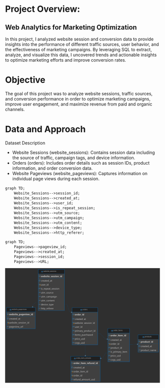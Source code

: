 # Project Overview: 
## Web Analytics for Marketing Optimization
In this project, I analyzed website session and conversion data to provide insights into the performance of different traffic sources, user behavior, and the effectiveness of marketing campaigns. By leveraging SQL to extract, analyze, and visualize this data, I uncovered trends and actionable insights to optimize marketing efforts and improve conversion rates.

# Objective
The goal of this project was to analyze website sessions, traffic sources, and conversion performance in order to optimize marketing campaigns, improve user engagement, and maximize revenue from paid and organic channels.

# Data and Approach
Dataset Description
- Website Sessions (website_sessions): Contains session data including the source of traffic, campaign tags, and device information.
- Orders (orders): Includes order details such as session IDs, product information, and order conversion data.
- Website Pageviews (website_pageviews): Captures information on individual page views during each session.


```mermaid
graph TD;
    Website_Sessions-->session_id;
    Website_Sessions-->created_at;
    Website_Sessions-->user_id;
    Website_Sessions-->is_repeat_session;
    Website_Sessions-->utm_source;
    Website_Sessions-->utm_campaign;
    Website_Sessions-->utm_content;
    Website_Sessions-->device_type;
    Website_Sessions-->http_referer;
```
```mermaid
graph TD;
    Pageviews-->pageview_id;
    Pageviews-->created_at;
    Pageviews-->session_id;
    Pageviews-->URL;
```
![ER Diagram](erdiagram.png)
